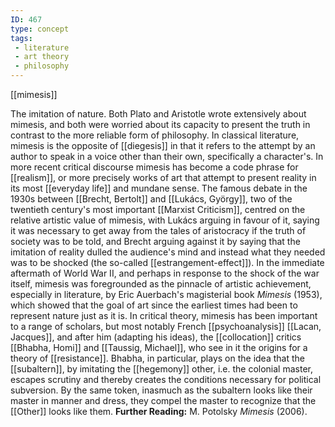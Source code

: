 ```yaml
---
ID: 467
type: concept
tags: 
 - literature
 - art theory
 - philosophy
---
```


[[mimesis]]

 The imitation of
nature. Both Plato and Aristotle wrote extensively about mimesis, and
both were worried about its capacity to present the truth in contrast to
the more reliable form of philosophy. In classical literature, mimesis
is the opposite of
[[diegesis]] in that it
refers to the attempt by an author to speak in a voice other than their
own, specifically a character's. In more recent critical discourse
mimesis has become a code phrase for
[[realism]], or more
precisely works of art that attempt to present reality in its most
[[everyday life]] and mundane
sense. The famous debate in the 1930s between [[Brecht, Bertolt]] and [[Lukács, György]], two of the
twentieth century's most important [[Marxist Criticism]], centred on the
relative artistic value of mimesis, with Lukács arguing in favour of it,
saying it was necessary to get away from the tales of aristocracy if the
truth of society was to be told, and Brecht arguing against it by saying
that the imitation of reality dulled the audience's mind and instead
what they needed was to be shocked (the so-called
[[estrangement-effect]]). In
the immediate aftermath of World War II, and perhaps in response to the
shock of the war itself, mimesis was foregrounded as the pinnacle of
artistic achievement, especially in literature, by Eric Auerbach's
magisterial book *Mimesis* (1953), which showed that the goal of art
since the earliest times had been to represent nature just as it is. In
critical theory, mimesis has been important to a range of scholars, but
most notably French
[[psychoanalysis]] [[Lacan, Jacques]], and after him
(adapting his ideas), the
[[collocation]] critics
[[Bhabha, Homi]] and [[Taussig, Michael]], who see in it the
origins for a theory of
[[resistance]]. Bhabha, in
particular, plays on the idea that the
[[subaltern]], by imitating
the [[hegemony]] other, i.e.
the colonial master, escapes scrutiny and thereby creates the conditions
necessary for political subversion. By the same token, inasmuch as the
subaltern looks like their master in manner and dress, they compel the
master to recognize that the
[[Other]] looks like them.
**Further Reading:** M. Potolsky *Mimesis* (2006).
